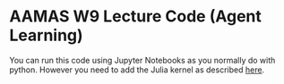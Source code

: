 # AAMAS W9 Lecture Code (Agent Learning)

You can run this code using Jupyter Notebooks as you normally do with python. However you need to add the Julia kernel as described [here](https://datatofish.com/add-julia-to-jupyter/).